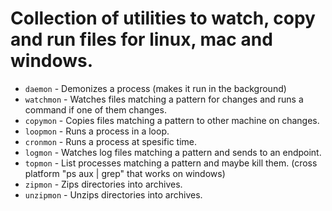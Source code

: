 
# Collection of utilities to watch, copy and run files for linux, mac and windows.

* `daemon` - Demonizes a process (makes it run in the background)
* `watchmon` - Watches files matching a pattern for changes and runs a command if one of them changes.
* `copymon` - Copies files matching a pattern to other machine on changes.
* `loopmon` - Runs a process in a loop.
* `cronmon` - Runs a process at spesific time.
* `logmon` - Watches log files matching a pattern and sends to an endpoint.
* `topmon` - List processes matching a pattern and maybe kill them. (cross platform "ps aux | grep" that works on windows)
* `zipmon` - Zips directories into archives.
* `unzipmon` - Unzips directories into archives.